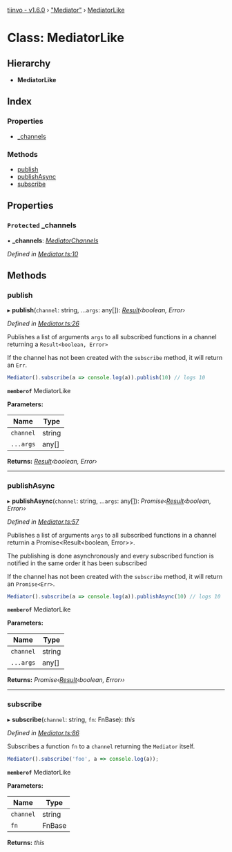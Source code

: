 [tiinvo - v1.6.0](../README.md) › ["Mediator"](../modules/_mediator_.md) › [MediatorLike](_mediator_.mediatorlike.md)

# Class: MediatorLike

## Hierarchy

* **MediatorLike**

## Index

### Properties

* [_channels](_mediator_.mediatorlike.md#protected-_channels)

### Methods

* [publish](_mediator_.mediatorlike.md#publish)
* [publishAsync](_mediator_.mediatorlike.md#publishasync)
* [subscribe](_mediator_.mediatorlike.md#subscribe)

## Properties

### `Protected` _channels

• **_channels**: *[MediatorChannels](../interfaces/_mediator_.mediatorchannels.md)*

*Defined in [Mediator.ts:10](https://github.com/OctoD/tiinvo/blob/52c8484/src/Mediator.ts#L10)*

## Methods

###  publish

▸ **publish**(`channel`: string, ...`args`: any[]): *[Result](../modules/_result_.md#result)‹boolean, Error›*

*Defined in [Mediator.ts:26](https://github.com/OctoD/tiinvo/blob/52c8484/src/Mediator.ts#L26)*

Publishes a list of arguments `args` to all subscribed functions in a channel returning a `Result<boolean, Error>`

If the channel has not been created with the `subscribe` method, it will return an `Err`.

```ts
Mediator().subscribe(a => console.log(a)).publish(10) // logs 10
```

**`memberof`** MediatorLike

**Parameters:**

Name | Type |
------ | ------ |
`channel` | string |
`...args` | any[] |

**Returns:** *[Result](../modules/_result_.md#result)‹boolean, Error›*

___

###  publishAsync

▸ **publishAsync**(`channel`: string, ...`args`: any[]): *Promise‹[Result](../modules/_result_.md#result)‹boolean, Error››*

*Defined in [Mediator.ts:57](https://github.com/OctoD/tiinvo/blob/52c8484/src/Mediator.ts#L57)*

Publishes a list of arguments `args` to all subscribed functions in a channel returnin a Promise<Result<boolean, Error>>.

The publishing is done asynchronously and every subscribed function is notified in the same order
it has been subscribed

If the channel has not been created with the `subscribe` method, it will return an `Promise<Err>`.

```ts
Mediator().subscribe(a => console.log(a)).publishAsync(10) // logs 10
```

**`memberof`** MediatorLike

**Parameters:**

Name | Type |
------ | ------ |
`channel` | string |
`...args` | any[] |

**Returns:** *Promise‹[Result](../modules/_result_.md#result)‹boolean, Error››*

___

###  subscribe

▸ **subscribe**(`channel`: string, `fn`: FnBase): *this*

*Defined in [Mediator.ts:86](https://github.com/OctoD/tiinvo/blob/52c8484/src/Mediator.ts#L86)*

Subscribes a function `fn` to a `channel` returning the `Mediator` itself.

```ts
Mediator().subscribe('foo', a => console.log(a));
```

**`memberof`** MediatorLike

**Parameters:**

Name | Type |
------ | ------ |
`channel` | string |
`fn` | FnBase |

**Returns:** *this*
